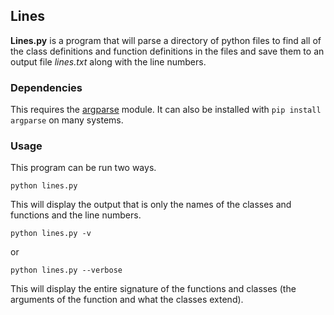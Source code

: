 ## Lines ##

**Lines.py** is a program that will parse a directory of 
python files to find all of the class definitions and 
function definitions in the files and save them to an output file *lines.txt* along with the line numbers.

### Dependencies 

This requires the [argparse](https://pypi.python.org/pypi/argparse) module.  It can also be installed with `pip install argparse` on many systems.

### Usage

This program can be run two ways.

`python lines.py`

This will display the output that is only the names of the classes and functions and the line numbers.

`python lines.py -v`

or

`python lines.py --verbose`

This will display the entire signature of the functions and classes (the arguments of the function and what the classes extend).
